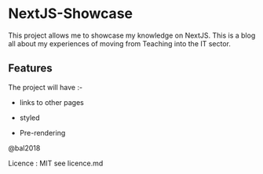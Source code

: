 # NextJS-Showcase
This project allows me to showcase my knowledge on NextJS.
This is a blog all about my experiences of moving from Teaching into the IT sector.
## Features
The project will have :-

* links to other pages 

* styled

* Pre-rendering
 
 
 @bal2018
 
 Licence : MIT see licence.md